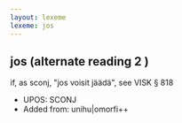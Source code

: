 ```yaml
---
layout: lexeme
lexeme: jos
---
```


## jos (alternate reading 2 )

if, as sconj, "jos voisit jäädä", see VISK § 818
* UPOS:  SCONJ
* Added from:  unihu|omorfi++

